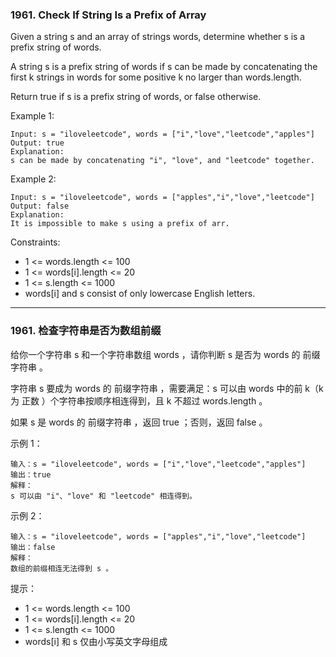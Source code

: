 ### 1961. Check If String Is a Prefix of Array
Given a string s and an array of strings words, determine whether s is a prefix string of words.

A string s is a prefix string of words if s can be made by concatenating the first k strings in words for some positive k no larger than words.length.

Return true if s is a prefix string of words, or false otherwise.



Example 1:

	Input: s = "iloveleetcode", words = ["i","love","leetcode","apples"]
	Output: true
	Explanation:
	s can be made by concatenating "i", "love", and "leetcode" together.

Example 2:

	Input: s = "iloveleetcode", words = ["apples","i","love","leetcode"]
	Output: false
	Explanation:
	It is impossible to make s using a prefix of arr.



Constraints:

* 1 <= words.length <= 100
* 1 <= words[i].length <= 20
* 1 <= s.length <= 1000
* words[i] and s consist of only lowercase English letters.

----

### 1961. 检查字符串是否为数组前缀
给你一个字符串 s 和一个字符串数组 words ，请你判断 s 是否为 words 的 前缀字符串 。

字符串 s 要成为 words 的 前缀字符串 ，需要满足：s 可以由 words 中的前 k（k 为 正数 ）个字符串按顺序相连得到，且 k 不超过 words.length 。

如果 s 是 words 的 前缀字符串 ，返回 true ；否则，返回 false 。



示例 1：

	输入：s = "iloveleetcode", words = ["i","love","leetcode","apples"]
	输出：true
	解释：
	s 可以由 "i"、"love" 和 "leetcode" 相连得到。

示例 2：

	输入：s = "iloveleetcode", words = ["apples","i","love","leetcode"]
	输出：false
	解释：
	数组的前缀相连无法得到 s 。



提示：

* 1 <= words.length <= 100
* 1 <= words[i].length <= 20
* 1 <= s.length <= 1000
* words[i] 和 s 仅由小写英文字母组成

